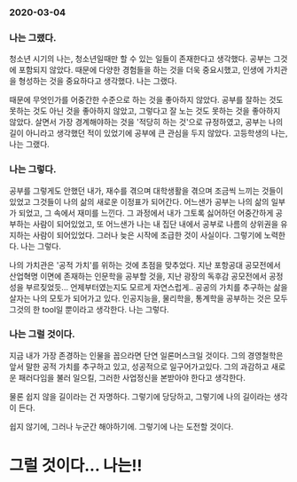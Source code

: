 ### 2020-03-04

### 나는 그랬다.
청소년 시기의 나는, 청소년일때만 할 수 있는 일들이 존재한다고 생각했다. 공부는 그것에 포함되지 않았다.
때문에 다양한 경험들을 하는 것을 더욱 중요시했고, 인생에 가치관을 형성하는 것을 중요하다고 생각했다.
나는 그랬다.

때문에 무엇인가를 어중간한 수준으로 하는 것을 좋아하지 않았다.
공부를 잘하는 것도 못하는 것도 아닌 것을 좋아하지 않았고, 그렇다고 잘 노는 것도 못하는 것을 좋아하지 않았다.
살면서 가장 경계해야하는 것을 '적당히 하는 것'으로 규정하였고, 공부는 나의 길이 아니라고 생각했던 적이 있었기에 공부에 큰 관심을 두지 않았다.
고등학생의 나는,
나는 그랬다.

### 나는 그렇다.
공부를 그렇게도 안했던 내가, 재수를 겪으며 대학생활을 겪으며 조금씩 느끼는 것들이 있었고 그것들이 나의 삶의 새로운 이정표가 되어간다.
어느샌가 공부는 나의 삶의 일부가 되었고, 그 속에서 재미를 느낀다.
그 과정에서 내가 그토록 싫어하던 어중간하게 공부하는 사람이 되어있었고,
또 어느샌가 나는 내 집단 내에서 공부로 나름의 상위권을 유지하는 사람이 되어있었다.
그러나 늦은 시작에 조급한 것이 사실이다. 그렇기에 노력한다.
나는 그렇다.

나의 가치관은 '공적 가치'를 위하는 것에 초점을 맞추었다.
지난 포항공대 공모전에서 산업혁명 이면에 존재하는 인문학을 공부할 것을, 지난 광장의 독후감 공모전에서 공정성을 부르짖었듯...
언제부터였는지도 모르게 자연스럽게.. 공공의 가치를 추구하는 삶을 살자는 나의 모토가 되어가고 있다.
인공지능을, 물리학을, 통계학을 공부하는 것은 모두 그것의 한 tool일 뿐이라고 생각한다.
나는 그렇다.

### 나는 그럴 것이다.
지금 내가 가장 존경하는 인물을 꼽으라면 단연 일론머스크일 것이다. 그의 경영철학은 앞서 말한 공적 가치를 추구하고 있고, 성공적으로 일구어가고있다.
그의 과감하고 새로운 패러다임을 불러 일으킬, 그러한 사업정신을 본받아야 한다고 생각한다.

물론 쉽지 않을 길이라는 건 자명하다.
그렇기에 당당하고, 그렇기에 나의 길이라는 생각이 든다.

쉽지 않기에, 그러나 누군간 해야하기에.
그렇기에 나는 도전할 것이다.
# 그럴 것이다... 나는!!
